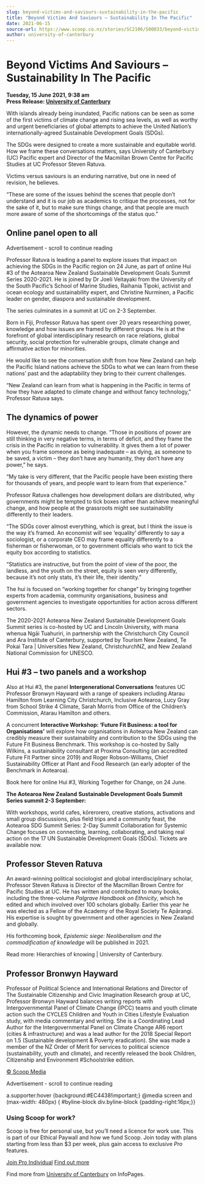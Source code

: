 ```yaml
---
slug: beyond-victims-and-saviours-sustainability-in-the-pacific
title: "Beyond Victims And Saviours – Sustainability In The Pacific"
date: 2021-06-15
source-url: https://www.scoop.co.nz/stories/SC2106/S00033/beyond-victims-and-saviours-sustainability-in-the-pacific.htm
author: university-of-canterbury
---
```

Beyond Victims And Saviours – Sustainability In The Pacific
===========================================================

**Tuesday, 15 June 2021, 9:38 am**  
**Press Release: [University of Canterbury](https://info.scoop.co.nz/University_of_Canterbury)**

With islands already being inundated, Pacific nations can be seen as some of the first victims of climate change and rising sea levels, as well as worthy and urgent beneficiaries of global attempts to achieve the United Nation’s internationally-agreed Sustainable Development Goals (SDGs).

The SDGs were designed to create a more sustainable and equitable world. How we frame these conversations matters, says University of Canterbury (UC) Pacific expert and Director of the Macmillan Brown Centre for Pacific Studies at UC Professor Steven Ratuva.

Victims versus saviours is an enduring narrative, but one in need of revision, he believes.

“These are some of the issues behind the scenes that people don’t understand and it is our job as academics to critique the processes, not for the sake of it, but to make sure things change, and that people are much more aware of some of the shortcomings of the status quo.”

Online panel open to all
------------------------

Advertisement - scroll to continue reading





Professor Ratuva is leading a panel to explore issues that impact on achieving the SDGs in the Pacific region on 24 June, as part of online Hui #3 of the Aotearoa New Zealand Sustainable Development Goals Summit Series 2020-2021. He is joined by Dr Joeli Veitayaki from the University of the South Pacific’s School of Marine Studies, Raihania Tipoki, activist and ocean ecology and sustainability expert, and Christine Nurminen, a Pacific leader on gender, diaspora and sustainable development.

The series culminates in a summit at UC on 2-3 September.

Born in Fiji, Professor Ratuva has spent over 20 years researching power, knowledge and how issues are framed by different groups. He is at the forefront of global interdisciplinary research on race relations, global security, social protection for vulnerable groups, climate change and affirmative action for minorities.

He would like to see the conversation shift from how New Zealand can help the Pacific Island nations achieve the SDGs to what we can learn from these nations’ past and the adaptability they bring to their current challenges.

“New Zealand can learn from what is happening in the Pacific in terms of how they have adapted to climate change and without fancy technology,” Professor Ratuva says.

The dynamics of power
---------------------

However, the dynamic needs to change. “Those in positions of power are still thinking in very negative terms, in terms of deficit, and they frame the crisis in the Pacific in relation to vulnerability. It gives them a lot of power when you frame someone as being inadequate – as dying, as someone to be saved, a victim – they don’t have any humanity, they don’t have any power,” he says.

“My take is very different, that the Pacific people have been existing there for thousands of years, and people want to learn from that experience.”

Professor Ratuva challenges how development dollars are distributed, why governments might be tempted to tick boxes rather than achieve meaningful change, and how people at the grassroots might see sustainability differently to their leaders.

“The SDGs cover almost everything, which is great, but I think the issue is the way it’s framed. An economist will see ‘equality’ differently to say a sociologist, or a corporate CEO may frame equality differently to a fisherman or fisherwoman, or to government officials who want to tick the equity box according to statistics.

“Statistics are instructive, but from the point of view of the poor, the landless, and the youth on the street, equity is seen very differently, because it’s not only stats, it’s their life, their identity.”

The hui is focused on “working together for change” by bringing together experts from academia, community organisations, business and government agencies to investigate opportunities for action across different sectors.

The 2020-2021 Aotearoa New Zealand Sustainable Development Goals Summit series is co-hosted by UC and Lincoln University, with mana whenua Ngāi Tuahuriri, in partnership with the Christchurch City Council and Ara Institute of Canterbury, supported by Tourism New Zealand, Te Pokai Tara | Universities New Zealand, ChristchurchNZ, and New Zealand National Commission for UNESCO.

Hui #3 – two panels and a workshop
----------------------------------

Also at Hui #3, the panel **Intergenerational Conversations** features UC Professor Bronwyn Hayward with a range of speakers including Atarau Hamilton from Learning City Christchurch, Inclusive Aotearoa, Lucy Gray from School Strike 4 Climate, Sarah Morris from Office of the Children’s Commission, Atarau Hamilton and others.

A concurrent **Interactive Workshop: ‘Future Fit Business: a tool for Organisations’** will explore how organisations in Aotearoa New Zealand can credibly measure their sustainability and contribution to the SDGs using the Future Fit Business Benchmark. This workshop is co-hosted by Sally Wilkins, a sustainability consultant at Proxima Consulting (an accredited Future Fit Partner since 2019) and Roger Robson-Williams, Chief Sustainability Officer at Plant and Food Research (an early adopter of the Benchmark in Aotearoa).

Book here for online Hui #3, Working Together for Change, on 24 June.

**The Aotearoa New Zealand** **Sustainable Development Goals Summit Series summit 2-3 September:**

With workshops, world cafes, kōrerorero, creative stations, activations and small group discussions, plus field trips and a community feast, the Aotearoa SDG Summit Series: 2-Day Summit Collaboration for Systemic Change focuses on connecting, learning, collaborating, and taking real action on the 17 UN Sustainable Development Goals (SDGs). Tickets are available now.

Professor Steven Ratuva
-----------------------

An award-winning political sociologist and global interdisciplinary scholar, Professor Steven Ratuva is Director of the Macmillan Brown Centre for Pacific Studies at UC. He has written and contributed to many books, including the three-volume _Palgrave Handbook on Ethnicity_, which he edited and which involved over 100 scholars globally. Earlier this year he was elected as a Fellow of the Academy of the Royal Society Te Apārangi. His expertise is sought by government and other agencies in New Zealand and globally.

His forthcoming book, _Epistemic siege: Neoliberalism and the commodification of knowledge_ will be published in 2021.

Read more: Hierarchies of knowing | University of Canterbury.

Professor Bronwyn Hayward
-------------------------

Professor of Political Science and International Relations and Director of The Sustainable Citizenship and Civic Imagination Research group at UC, Professor Bronwyn Hayward balances writing reports with Intergovernmental Panel of Climate Change (IPCC) teams and youth climate action such the CYCLES Children and Youth in Cities Lifestyle Evaluation study, with media commentary and writing. She is a Coordinating Lead Author for the Intergovernmental Panel on Climate Change AR6 report (cities & infrastructure) and was a lead author for the 2018 Special Report on 1.5 (Sustainable development & Poverty eradication). She was made a member of the NZ Order of Merit for services to political science (sustainability, youth and climate), and recently released the book Children, Citizenship and Environment #Schoolstrike edition.

[© Scoop Media](http://www.scoop.co.nz/about/terms.html)  

Advertisement - scroll to continue reading



a.supporter:hover {background:#EC4438!important;} @media screen and (max-width: 480px) { #byline-block div.byline-block {padding-right:16px;}}

### Using Scoop for work?

Scoop is free for personal use, but you’ll need a licence for work use. This is part of our Ethical Paywall and how we fund Scoop. Join today with plans starting from less than $3 per week, plus gain access to exclusive _Pro_ features.  
  
[Join Pro Individual](https://pro.scoop.co.nz/Individual/?from=ProIn24) [Find out more](https://pro.scoop.co.nz/using-scoop-for-work/?from=ProIn24)

Find more from [University of Canterbury](https://info.scoop.co.nz/University_of_Canterbury) on InfoPages.